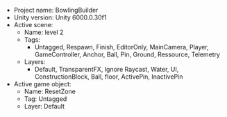 <!-- UNITY CODE ASSIST INSTRUCTIONS START -->
- Project name: BowlingBuilder
- Unity version: Unity 6000.0.30f1
- Active scene:
  - Name: level 2
  - Tags:
    - Untagged, Respawn, Finish, EditorOnly, MainCamera, Player, GameController, Anchor, Ball, Pin, Ground, Ressource, Telemetry
  - Layers:
    - Default, TransparentFX, Ignore Raycast, Water, UI, ConstructionBlock, Ball, floor, ActivePin, InactivePin
- Active game object:
  - Name: ResetZone
  - Tag: Untagged
  - Layer: Default
<!-- UNITY CODE ASSIST INSTRUCTIONS END -->